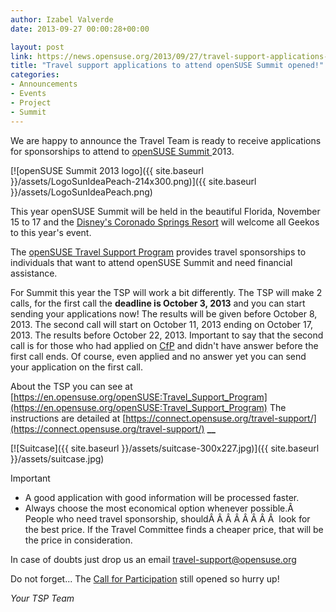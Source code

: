 ```yaml
---
author: Izabel Valverde
date: 2013-09-27 00:00:28+00:00

layout: post
link: https://news.opensuse.org/2013/09/27/travel-support-applications-to-attend-opensuse-summit-opened/
title: "Travel support applications to attend openSUSE Summit opened!"
categories:
- Announcements
- Events
- Project
- Summit
---
```

We are happy to announce the Travel Team is ready to receive applications for sponsorships to attend to [openSUSE Summit ](http://summit.opensuse.org/)2013.

[![openSUSE Summit 2013 logo]({{ site.baseurl }}/assets/LogoSunIdeaPeach-214x300.png)]({{ site.baseurl }}/assets/LogoSunIdeaPeach.png)

This year openSUSE Summit will be held in the beautiful Florida, November 15 to 17 and the [Disney's Coronado Springs Resort](http://summit.opensuse.org/#location) will welcome all Geekos to this year's event.

The [openSUSE Travel Support Program](https://en.opensuse.org/openSUSE:Travel_Support_Program) provides travel sponsorships to individuals that want to attend openSUSE Summit and need financial assistance.

For Summit this year the TSP will work a bit differently. The TSP will make 2 calls, for the first call the **deadline is October 3, 2013** and you can start sending your applications now! The results will be given before October 8, 2013.
The second call will start on October 11, 2013 ending on October 17, 2013. The results before October 22, 2013. Important to say that the second call is for those who had applied on [CfP](http://summit.opensuse.org/#cfp) and didn't have answer before the first call ends. Of course, even applied and no answer yet you can send your application on the first call.

About the TSP you can see at [https://en.opensuse.org/openSUSE:Travel_Support_Program](https://en.opensuse.org/openSUSE:Travel_Support_Program) The instructions are detailed at [https://connect.opensuse.org/travel-support/](https://connect.opensuse.org/travel-support/)
**__**



[![Suitcase]({{ site.baseurl }}/assets/suitcase-300x227.jpg)]({{ site.baseurl }}/assets/suitcase.jpg)

Important
* A good application with good information will be processed faster.
* Always choose the most economical option whenever possible.Â  People who need travel sponsorship, shouldÂ Â Â Â Â Â Â Â  look for the best price. If the Travel Committee finds a cheaper price, that will be the price in consideration.





In case of doubts just drop us an email travel-support@opensuse.org

Do not forget... The [Call for Participation](http://summit.opensuse.org/#cfp) still opened so hurry up!


_Your TSP Team_		
